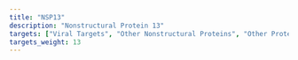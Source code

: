 ```yaml
---
title: "NSP13"
description: "Nonstructural Protein 13"
targets: ["Viral Targets", "Other Nonstructural Proteins", "Other Proteins"]
targets_weight: 13
---
```


